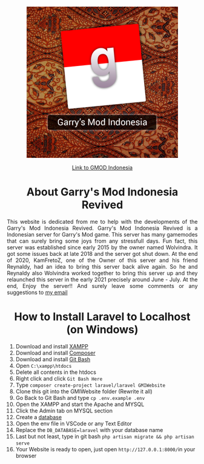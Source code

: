 <p align="center"><a href="https://laravel.com" target="_blank"><img src="public/assets/images/gmilogo/gmi_recreate.png" width="400"></a></p>

<p align="center">
<a href="#">Link to GMOD Indonesia</a>
</p>

<h1 align="center">About Garry's Mod Indonesia Revived</h1>

<p align="justify">This website is dedicated from me to help with the developments of the Garry's Mod Indonesia Revived. Garry's Mod Indonesia Revived is a Indonesian server for Garry's Mod game.
This server has many gamemodes that can surely bring some joys from any stressfull days. Fun fact, this server was established since early 2015 by the owner named Wolvindra. It got some issues
back at late 2018 and the server got shut down. At the end of 2020, KamFretoZ, one of the Owner of this server and his friend Reynaldy, had an idea to bring this server back alive again.
So he and Reynaldy also Wolvindra worked together to bring this server up and they relaunched this server in the early 2021 precisely around June - July. At the end, Enjoy the server!!
And surely leave some comments or any suggestions to <a href="mailto:raenelvin29@gmail.com?subject=subject text">my email </a></p>

<h1 align="center">How to Install Laravel to Localhost (on Windows)</h1>
<p><ol>
    <li>Download and install <a href="https://www.apachefriends.org/download.html"> XAMPP</a></li>
    <li>Download and install <a href="https://getcomposer.org/download/">Composer</a></li>
    <li>Download and install <a href="https://git-scm.com/downloads">Git Bash</a></li>
    <li>Open <code>C:\xampp\htdocs</code></li>
    <li>Delete all contents in the htdocs</li>
    <li>Right click and click <code>Git Bash Here</code></li>
    <li>Type <code>composer create-project laravel/laravel GMIWebsite</code></li>
    <li>Clone this git into the GMIWebsite folder (Rewrite it all)</li>
    <li>Go Back to Git Bash and type <code>cp .env.example .env</code></li>
    <li>Open the XAMPP and start the Apache and MYSQL</li>
    <li>Click the Admin tab on MYSQL section</li>
    <li>Create a <a href="http://webvaultwiki.com.au/Default.aspx?Page=Create-Mysql-Database-User-Phpmyadmin&NS=&AspxAutoDetectCookieSupport=1#:~:text=Using%20phpMyAdmin%20Version%203.5.,-1%C2%B6&text=Browse%20to%20your%20phpMyAdmin%20URL,dba%20user%20login%20as%20shown.&text=In%20the%20create%20database%20field,Click%20Create.">database</a></li>
    <li>Open the env file in VSCode or any Text Editor</li>
    <li>Replace the <code>DB_DATABASE=laravel</code> with your database name</li>
    <li>Last but not least, type in git bash <code>php artisan migrate && php artisan serve</code></li>
    <li>Your Website is ready to open, just open <code>http://127.0.0.1:8000/</code>in your browser</li>
</ol></p>

